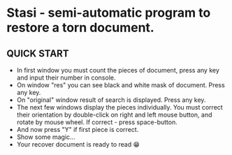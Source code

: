 # Stasi - semi-automatic program to restore a torn document.
QUICK START
-----------
+ In first window you must count the pieces of document, press any key and input their number in console.
+ On window "res" you can see black and white mask of document. Press any key.
+ On "original" window result of search is displayed. Press any key.
+ The next few windows display the pieces individually. You must correct their orientation by double-click
    on right and left mouse button, and rotate by mouse wheel. If correct - press space-button.
+ And now press "Y" if first piece is correct.
+ Show some magic...
+ Your recover document is ready to read :grin:
